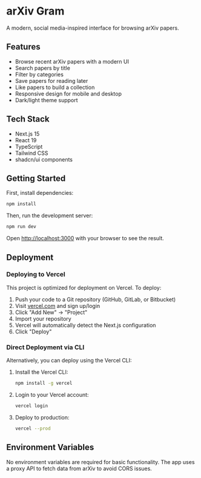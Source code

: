 # arXiv Gram

A modern, social media-inspired interface for browsing arXiv papers.

## Features

- Browse recent arXiv papers with a modern UI
- Search papers by title
- Filter by categories
- Save papers for reading later
- Like papers to build a collection
- Responsive design for mobile and desktop
- Dark/light theme support

## Tech Stack

- Next.js 15
- React 19
- TypeScript
- Tailwind CSS
- shadcn/ui components

## Getting Started

First, install dependencies:

```bash
npm install
```

Then, run the development server:

```bash
npm run dev
```

Open [http://localhost:3000](http://localhost:3000) with your browser to see the result.

## Deployment

### Deploying to Vercel

This project is optimized for deployment on Vercel. To deploy:

1. Push your code to a Git repository (GitHub, GitLab, or Bitbucket)
2. Visit [vercel.com](https://vercel.com) and sign up/login
3. Click "Add New" → "Project"
4. Import your repository
5. Vercel will automatically detect the Next.js configuration
6. Click "Deploy"

### Direct Deployment via CLI

Alternatively, you can deploy using the Vercel CLI:

1. Install the Vercel CLI:
   ```bash
   npm install -g vercel
   ```

2. Login to your Vercel account:
   ```bash
   vercel login
   ```

3. Deploy to production:
   ```bash
   vercel --prod
   ```

## Environment Variables

No environment variables are required for basic functionality. The app uses a proxy API to fetch data from arXiv to avoid CORS issues.
